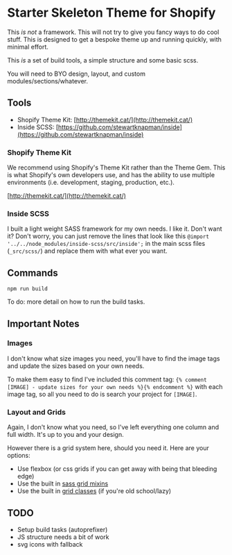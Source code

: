 # Starter Skeleton Theme for Shopify

This _is not_ a framework. This will not try to give you fancy ways to do cool stuff. This is designed to get a bespoke theme up and running quickly, with minimal effort.

This _is_ a set of build tools, a simple structure and some basic scss.

You will need to BYO design, layout, and custom modules/sections/whatever.

## Tools

- Shopify Theme Kit: [http://themekit.cat/](http://themekit.cat/)
- Inside SCSS: [https://github.com/stewartknapman/inside](https://github.com/stewartknapman/inside)

### Shopify Theme Kit
We recommend using Shopify's Theme Kit rather than the Theme Gem. This is what Shopify's own developers use, and has the ability to use multiple environments (i.e. development, staging, production, etc.).

[http://themekit.cat/](http://themekit.cat/)

### Inside SCSS
I built a light weight SASS framework for my own needs. I like it. Don't want it? Don't worry, you can just remove the lines that look like this `@import '../../node_modules/inside-scss/src/inside';` in the main scss files (`_src/scss/`) and replace them with what ever you want.

## Commands

```
npm run build
```

To do: more detail on how to run the build tasks.

## Important Notes

### Images

I don't know what size images you need, you'll have to find the image tags and update the sizes based on your own needs.

To make them easy to find I've included this comment tag: `{% comment [IMAGE] - update sizes for your own needs %}{% endcomment %}` with each image tag, so all you need to do is search your project for `[IMAGE]`.

### Layout and Grids

Again, I don't know what you need, so I've left everything one column and full width. It's up to you and your design.

However there is a grid system here, should you need it. Here are your options:

- Use flexbox (or css grids if you can get away with being that bleeding edge)
- Use the built in [sass grid mixins](https://github.com/stewartknapman/inside/#grids)
- Use the built in [grid classes](https://github.com/stewartknapman/inside/#grids) (if you're old school/lazy)

## TODO
- Setup build tasks (autoprefixer)
- JS structure needs a bit of work
- svg icons with fallback